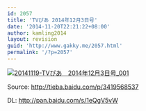 ```yaml
---
id: 2057
title: 'TVぴあ 2014年12月3日号'
date: '2014-11-20T22:21:22+08:00'
author: kamling2014
layout: revision
guid: 'http://www.gakky.me/2057.html'
permalink: '/?p=2057'
---
```


[![20141119-TVぴあ　2014年12月3日号_001](http://www.yui-aragaki.org/wp-content/uploads/2014/11/20141119-TVぴあ　2014年12月3日号_001.jpg)](http://www.yui-aragaki.org/wp-content/uploads/2014/11/20141119-TVぴあ　2014年12月3日号_001.jpg)

Source: <http://tieba.baidu.com/p/3419568537>

DL: <http://pan.baidu.com/s/1eQgV5vW>